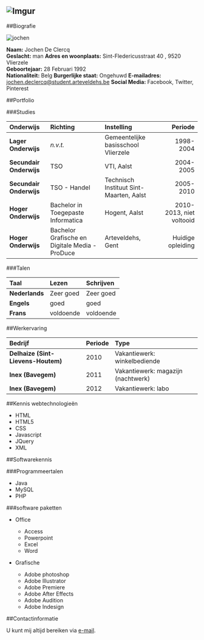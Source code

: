 ![Imgur](http://i.imgur.com/UUXGtyc.png "Logo")
----------------------------------------

##Biografie


![jochen](http://i.imgur.com/oP31Iq0.jpg "profielfoto")

**Naam:** Jochen De Clercq  
**Geslacht:** man 
**Adres en woonplaats:** Sint-Fledericusstraat 40 , 9520 Vlierzele  
**Geboortejaar:** 28 Februari 1992   
**Nationaliteit:** Belg
**Burgerlijke staat:** Ongehuwd
**E-mailadres:** jochen.declercq@student.arteveldehs.be
**Social Media:** Facebook, Twitter, Pinterest


##Portfolio

###Studies

| Onderwijs | Richting | Instelling  | Periode |
| :--------|:--------| :--------- |-------:|
| **Lager Onderwijs**  | _n.v.t._ |  Gemeentelijke basisschool Vlierzele  | 1998-2004|
| **Secundair Onderwijs**  | TSO |  VTI, Aalst  | 2004-2005|
| **Secundair Onderwijs**  | TSO - Handel |  Technisch Instituut Sint-Maarten, Aalst  | 2005-2010|
| **Hoger Onderwijs**  | Bachelor in Toegepaste Informatica |  Hogent, Aalst  | 2010-2013, niet voltooid|
| **Hoger Onderwijs**  | Bachelor Grafische en Digitale Media - ProDuce |  Arteveldehs, Gent  | Huidige opleiding|

###Talen

| Taal | Lezen | Schrijven |
| :--------|:--------| :--------- |
|**Nederlands**| Zeer goed | Zeer goed|
|**Engels**| goed | goed |
|**Frans** | voldoende | voldoende|

##Werkervaring

| Bedrijf | Periode | Type |
| :--------|:--------| :--------- |
| **Delhaize (Sint-Lievens-Houtem)**|2010|Vakantiewerk: winkelbediende|
| **Inex (Bavegem)**|2011|Vakantiewerk: magazijn (nachtwerk)|
| **Inex (Bavegem)**|2012|Vakantiewerk: labo|


##Kennis webtechnologieën

* HTML
* HTML5
* CSS
* Javascript
* JQuery
* XML

##Softwarekennis

###Programmeertalen

* Java
* MySQL
* PHP


###software paketten

* Office
	* Access
	* Powerpoint
	* Excel
	* Word
	
* Grafische
	* Adobe photoshop
	* Adobe Illustrator
	* Adobe Premiere
	* Adobe After Effects
	* Adobe Audition
	* Adobe Indesign

##Contactinformatie

U kunt mij altijd bereiken via [e-mail](mailto:jochen.declercq@student.arteveldehs.be).